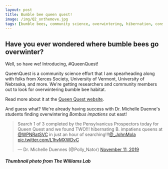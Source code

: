 ```yaml
---
layout: post
title: Bumble bee queen quest!
image: /img/Q2_onthemove.jpg
tags: [bumble bees, community science, overwintering, hibernation, conservation]
---
```


## Have you ever wondered where bumble bees go overwinter?

Well, so have we! Introducing, #QueenQuest!

QueenQuest is a community science effort that I am spearheading along with folks from Xerces Society, University of Vermont, University of Nebraska, and more. We're getting researchers and community members out to look for overwintering bumble bee habitat. 

Read more about it at the [Queen Quest website](https://www.queenquest.org/). 

And guess what? We're already having success with Dr. Michelle Duenne's students finding overwintering *Bombus impatiens* out east!

<blockquote class="twitter-tweet"><p lang="en" dir="ltr">Search 1 of 3 completed by the Pensylvanicus Prospectors today for Queen Quest and we found TWO!!! hibernating B. impatiens queens at <a href="https://twitter.com/WPNRatSVC?ref_src=twsrc%5Etfw">@WPNRatSVC</a> in just an hour of searching!!!<a href="https://twitter.com/_JohnMola?ref_src=twsrc%5Etfw">@_JohnMola</a> <a href="https://t.co/L1hvMXWDvC">pic.twitter.com/L1hvMXWDvC</a></p>&mdash; Dr. Michelle Duennes (@Polly_Nator) <a href="https://twitter.com/Polly_Nator/status/1194000962706460673?ref_src=twsrc%5Etfw">November 11, 2019</a></blockquote> <script async src="https://platform.twitter.com/widgets.js" charset="utf-8"></script>

##### Thumbnail photo from The Williams Lab
